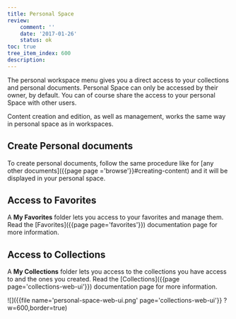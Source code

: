 ```yaml
---
title: Personal Space
review:
    comment: ''
    date: '2017-01-26'
    status: ok
toc: true
tree_item_index: 600
description:
---
```


The personal workspace menu gives you a direct access to your collections and personal documents. Personal Space can only be accessed by their owner, by default. You can of course share the access to your personal Space with other users.

Content creation and edition, as well as management, works the same way in personal space as in workspaces.

## Create Personal documents

To create personal documents, follow the same procedure like for [any other documents]({{page page ='browse'}}#creating-content) and it will be displayed in your personal space.

## Access to Favorites

A **My Favorites** folder lets you access to your favorites and manage them. Read the [Favorites]({{page page='favorites'}}) documentation page for more information.

## Access to Collections

A **My Collections** folder lets you access to the collections you have access to and the ones you created.
Read the [Collections]({{page page='collections-web-ui'}}) documentation page for more information.

![]({{file name='personal-space-web-ui.png' page='collections-web-ui'}} ?w=600,border=true)
